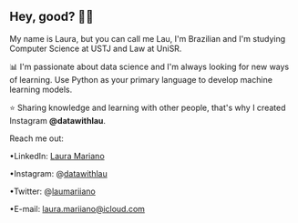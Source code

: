 ## Hey, good? 👋🏻

My name is Laura, but you can call me Lau, I'm Brazilian and I'm studying Computer Science at USTJ and Law at UniSR.

📊 I'm passionate about data science and I'm always looking for new ways of learning. 
Use Python as your primary language to develop machine learning models.

⭐ Sharing knowledge and learning with other people, that's why I created Instagram **@datawithlau**.



Reach me out:

•LinkedIn: [Laura Mariano](https://www.linkedin.com/in/datawithlau/)

•Instagram: @[datawithlau](https://www.instagram.com/datawithlau/)

•Twitter: @[laumariiano](https://twitter.com/Laumariiano)

•E-mail: laura.mariiano@icloud.com


